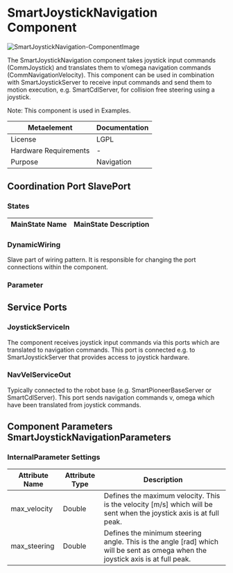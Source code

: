 # SmartJoystickNavigation Component

![SmartJoystickNavigation-ComponentImage](https://github.com/Servicerobotics-Ulm/ComponentRepository/blob/master/SmartJoystickNavigation/model/SmartJoystickNavigation.jpg)

The SmartJoystickNavigation component takes joystick input commands (CommJoystick) and translates them to v/omega navigation commands (CommNavigationVelocity). This component can be used in combination with SmartJoystickServer to receive input commands and send them to motion execution, e.g. SmartCdlServer, for collision free steering using a joystick.

Note: This component is used in Examples. 

| Metaelement | Documentation |
|-------------|---------------|
| License | LGPL |
| Hardware Requirements | - |
| Purpose | Navigation |


## Coordination Port SlavePort


### States


| MainState Name | MainState Description |
|----------------|-----------------------|

### DynamicWiring

Slave part of wiring pattern. It is responsible for changing the port connections within the component.

### Parameter


## Service Ports

### JoystickServiceIn

The component receives joystick input commands via this ports which are translated to navigation commands. This port is connected e.g. to SmartJoystickServer that provides access to joystick hardware.

### NavVelServiceOut

Typically connected to the robot base (e.g. SmartPioneerBaseServer or SmartCdlServer). This port sends navigation commands v, omega which have been translated from joystick commands.


## Component Parameters SmartJoystickNavigationParameters

### InternalParameter Settings

| Attribute Name | Attribute Type | Description |
|----------------|----------------|-------------|
| max_velocity | Double | Defines the maximum velocity. This is the velocity [m/s] which will be sent when the joystick axis is at full peak. |
| max_steering | Double | Defines the minimum steering angle. This is the angle [rad] which will be sent as omega when the joystick axis is at full peak. |

